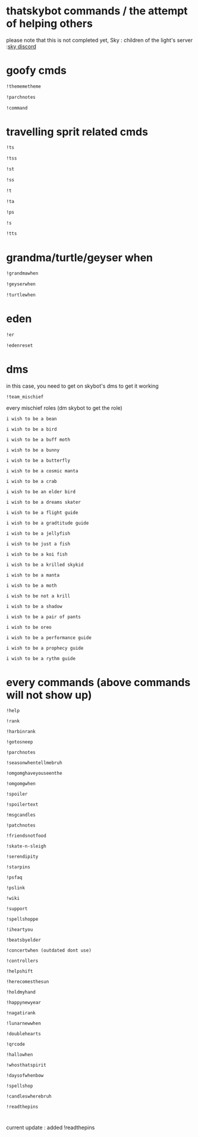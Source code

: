 # thatskybot commands / the attempt of helping others
please note that this is not completed yet, Sky : children of the light's server :[sky discord](https://discord.gg/thatskygame)
# goofy cmds
```bash
!thememetheme
```
```bash
!parchnotes
```
```bash
!command
```
# travelling sprit related cmds

```bash
!ts
```
```bash
!tss
```
```bash
!st
```
```bash
!ss
```
```bash
!t
```
```bash
!ta
```
```bash
!ps
```
```bash
!s
```
```bash
!tts
```
# grandma/turtle/geyser when
```bash
!grandmawhen
```
```bash
!geyserwhen
```
```bash
!turtlewhen
```
# eden 
```bash
!er
``` 
```bash
!edenreset
```
# dms
in this case, you need to get on skybot's dms to get it working
```bash
!team_mischief
```
every mischief roles (dm skybot to get the role)

```
i wish to be a bean
```
```
i wish to be a bird
```
```
i wish to be a buff moth
```
```
i wish to be a bunny
```
```
i wish to be a butterfly
```
```
i wish to be a cosmic manta
```
```
i wish to be a crab 
```
```
i wish to be an elder bird 
```
```
i wish to be a dreams skater
```
```
i wish to be a flight guide
```
```
i wish to be a gradtitude guide
```
```
i wish to be a jellyfish
```
```
i wish to be just a fish
```
```
i wish to be a koi fish
```
```
i wish to be a krilled skykid
```
```
i wish to be a manta
```
```
i wish to be a moth
```
```
i wish to be not a krill
```
```
i wish to be a shadow
```
```
i wish to be a pair of pants
```
```
i wish to be oreo
```
```
i wish to be a performance guide
```
```
i wish to be a prophecy guide
```
```
i wish to be a rythm guide
```

# every commands (above commands will not show up)

```
!help
```
```
!rank
```
```
!harbinrank
```
```
!gotosneep
```
```
!parchnotes
```
```
!seasonwhentellmebruh
```
```
!omgomghaveyouseenthe
```
```
!omgomgwhen
```
```
!spoiler
```
```
!spoilertext
```
```
!msgcandles
```
```
!patchnotes
```
```
!friendsnotfood
```
```
!skate-n-sleigh
```
```
!serendipity
```
```
!starpins
```
```
!psfaq
```
```
!pslink
```
```
!wiki
```
```
!support
```
```
!spellshoppe
```
```
!iheartyou
```
```
!beatsbyelder
```
```
!concertwhen (outdated dont use)
```
```
!controllers
```
```
!helpshift
```
```
!herecomesthesun
```
```
!holdmyhand
```
```
!happynewyear
```
```
!nagatirank
```
```
!lunarnewwhen
```
```
!doublehearts
```
```
!qrcode
```
```
!hallowhen
```
```
!whosthatspirit
```
```
!daysofwhenbow
```
```
!spellshop
```
```
!candleswherebruh
```
```
!readthepins
```
# 
current update : added !readthepins

